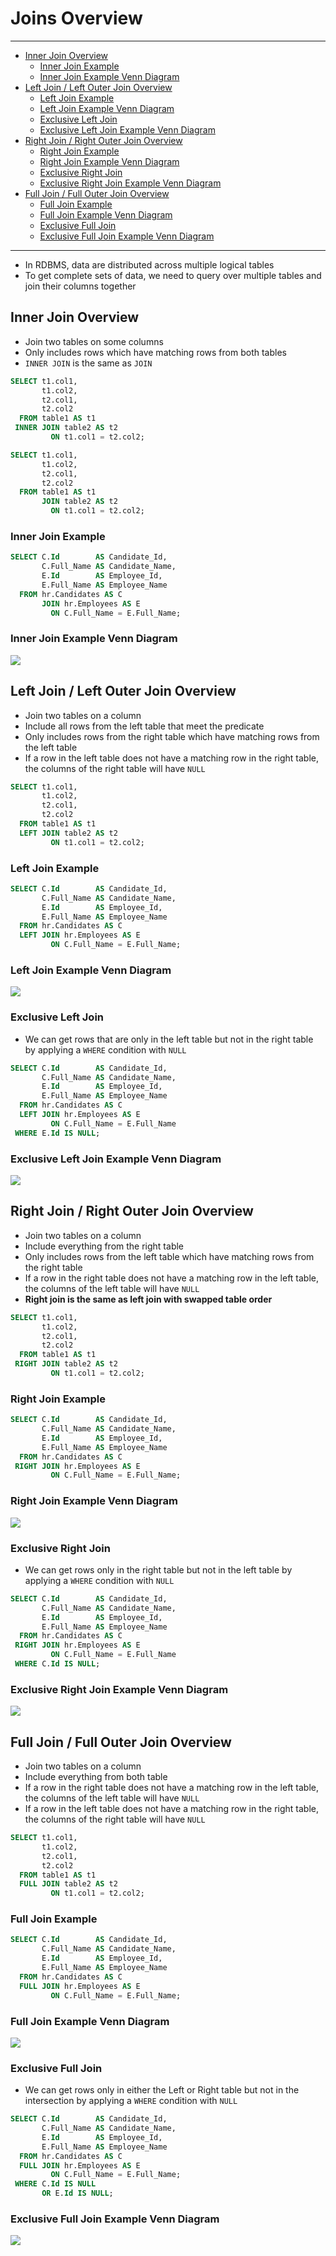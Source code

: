 # Joins Overview

---

- [Inner Join Overview](#inner-join-overview)
  - [Inner Join Example](#inner-join-example)
  - [Inner Join Example Venn Diagram](#inner-join-example-venn-diagram)
- [Left Join / Left Outer Join Overview](#left-join--left-outer-join-overview)
  - [Left Join Example](#left-join-example)
  - [Left Join Example Venn Diagram](#left-join-example-venn-diagram)
  - [Exclusive Left Join](#exclusive-left-join)
  - [Exclusive Left Join Example Venn Diagram](#exclusive-left-join-example-venn-diagram)
- [Right Join / Right Outer Join Overview](#right-join--right-outer-join-overview)
  - [Right Join Example](#right-join-example)
  - [Right Join Example Venn Diagram](#right-join-example-venn-diagram)
  - [Exclusive Right Join](#exclusive-right-join)
  - [Exclusive Right Join Example Venn Diagram](#exclusive-right-join-example-venn-diagram)
- [Full Join / Full Outer Join Overview](#full-join--full-outer-join-overview)
  - [Full Join Example](#full-join-example)
  - [Full Join Example Venn Diagram](#full-join-example-venn-diagram)
  - [Exclusive Full Join](#exclusive-full-join)
  - [Exclusive Full Join Example Venn Diagram](#exclusive-full-join-example-venn-diagram)

---

- In RDBMS, data are distributed across multiple logical tables
- To get complete sets of data, we need to query over multiple tables and join their columns together

## Inner Join Overview

- Join two tables on some columns
- Only includes rows which have matching rows from both tables
- `INNER JOIN` is the same as `JOIN`

```sql
SELECT t1.col1,
       t1.col2,
       t2.col1,
       t2.col2
  FROM table1 AS t1
 INNER JOIN table2 AS t2
         ON t1.col1 = t2.col2;

SELECT t1.col1,
       t1.col2,
       t2.col1,
       t2.col2
  FROM table1 AS t1
       JOIN table2 AS t2
         ON t1.col1 = t2.col2;
```

### Inner Join Example

```sql
SELECT C.Id        AS Candidate_Id,
       C.Full_Name AS Candidate_Name,
       E.Id        AS Employee_Id,
       E.Full_Name AS Employee_Name
  FROM hr.Candidates AS C
       JOIN hr.Employees AS E
         ON C.Full_Name = E.Full_Name;
```

### Inner Join Example Venn Diagram

<img src="../../figures/venn-diagram-inner-join.png">

## Left Join / Left Outer Join Overview

- Join two tables on a column
- Include all rows from the left table that meet the predicate
- Only includes rows from the right table which have matching rows from the left table
- If a row in the left table does not have a matching row in the right table, the columns of the right table will have `NULL`

```sql
SELECT t1.col1,
       t1.col2,
       t2.col1,
       t2.col2
  FROM table1 AS t1
  LEFT JOIN table2 AS t2
         ON t1.col1 = t2.col2;
```

### Left Join Example

```sql
SELECT C.Id        AS Candidate_Id,
       C.Full_Name AS Candidate_Name,
       E.Id        AS Employee_Id,
       E.Full_Name AS Employee_Name
  FROM hr.Candidates AS C
  LEFT JOIN hr.Employees AS E
         ON C.Full_Name = E.Full_Name;
```

### Left Join Example Venn Diagram

<img src="../../figures/venn-diagram-left-join.png">

### Exclusive Left Join

- We can get rows that are only in the left table but not in the right table by applying a `WHERE` condition with `NULL`

```sql
SELECT C.Id        AS Candidate_Id,
       C.Full_Name AS Candidate_Name,
       E.Id        AS Employee_Id,
       E.Full_Name AS Employee_Name
  FROM hr.Candidates AS C
  LEFT JOIN hr.Employees AS E
         ON C.Full_Name = E.Full_Name
 WHERE E.Id IS NULL;
```

### Exclusive Left Join Example Venn Diagram

<img src="../../figures/venn-diagram-exclusive-left-join.png">

## Right Join / Right Outer Join Overview

- Join two tables on a column
- Include everything from the right table
- Only includes rows from the left table which have matching rows from the right table
- If a row in the right table does not have a matching row in the left table, the columns of the left table will have `NULL`
- **Right join is the same as left join with swapped table order**

```sql
SELECT t1.col1,
       t1.col2,
       t2.col1,
       t2.col2
  FROM table1 AS t1
 RIGHT JOIN table2 AS t2
         ON t1.col1 = t2.col2;
```

### Right Join Example

```sql
SELECT C.Id        AS Candidate_Id,
       C.Full_Name AS Candidate_Name,
       E.Id        AS Employee_Id,
       E.Full_Name AS Employee_Name
  FROM hr.Candidates AS C
 RIGHT JOIN hr.Employees AS E
         ON C.Full_Name = E.Full_Name;
```

### Right Join Example Venn Diagram

<img src="../../figures/venn-diagram-right-join.png">

### Exclusive Right Join

- We can get rows only in the right table but not in the left table by applying a `WHERE` condition with `NULL`

```sql
SELECT C.Id        AS Candidate_Id,
       C.Full_Name AS Candidate_Name,
       E.Id        AS Employee_Id,
       E.Full_Name AS Employee_Name
  FROM hr.Candidates AS C
 RIGHT JOIN hr.Employees AS E
         ON C.Full_Name = E.Full_Name
 WHERE C.Id IS NULL;
```

### Exclusive Right Join Example Venn Diagram

<img src="../../figures/venn-diagram-exclusive-right-join.png">

## Full Join / Full Outer Join Overview

- Join two tables on a column
- Include everything from both table
- If a row in the right table does not have a matching row in the left table, the columns of the left table will have `NULL`
- If a row in the left table does not have a matching row in the right table, the columns of the right table will have `NULL`

```sql
SELECT t1.col1,
       t1.col2,
       t2.col1,
       t2.col2
  FROM table1 AS t1
  FULL JOIN table2 AS t2
         ON t1.col1 = t2.col2;
```

### Full Join Example

```sql
SELECT C.Id        AS Candidate_Id,
       C.Full_Name AS Candidate_Name,
       E.Id        AS Employee_Id,
       E.Full_Name AS Employee_Name
  FROM hr.Candidates AS C
  FULL JOIN hr.Employees AS E
         ON C.Full_Name = E.Full_Name;
```

### Full Join Example Venn Diagram

<img src="../../figures/venn-diagram-full-join.png">

### Exclusive Full Join

- We can get rows only in either the Left or Right table but not in the intersection by applying a `WHERE` condition with `NULL`

```sql
SELECT C.Id        AS Candidate_Id,
       C.Full_Name AS Candidate_Name,
       E.Id        AS Employee_Id,
       E.Full_Name AS Employee_Name
  FROM hr.Candidates AS C
  FULL JOIN hr.Employees AS E
         ON C.Full_Name = E.Full_Name;
 WHERE C.Id IS NULL
       OR E.Id IS NULL;
```

### Exclusive Full Join Example Venn Diagram

<img src="../../figures/venn-diagram-exclusive-full-join.png">

